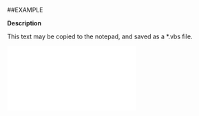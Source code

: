 

##EXAMPLE

**Description**

This text may be copied to the notepad, and saved as a *.vbs file.

![](../../Examples/vbs/ClientScript.OnCurrentSelectionSaved.vbs.txt)





